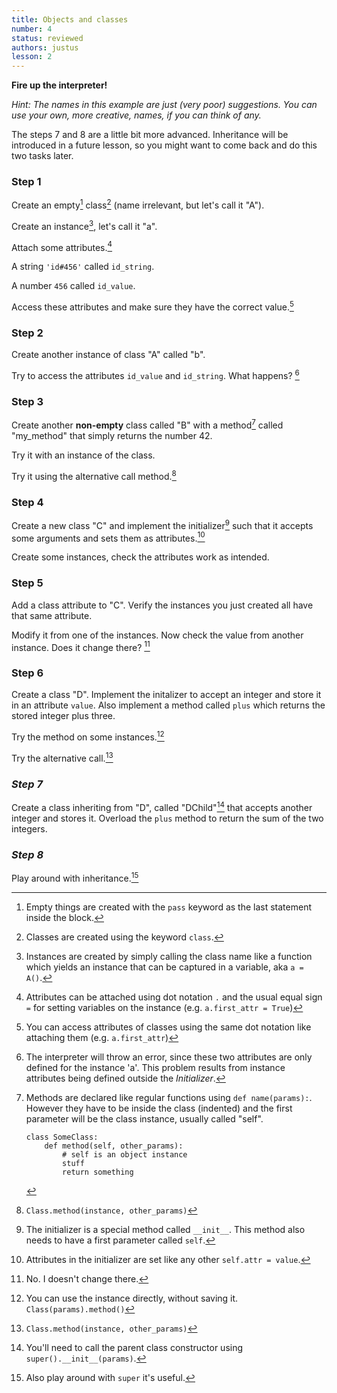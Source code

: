 ```yaml
---
title: Objects and classes
number: 4
status: reviewed
authors: justus
lesson: 2
---
```


__Fire up the interpreter!__

*Hint: The names in this example are just (very poor) suggestions. You can use your own, more creative, names, if you can think of any.*

The steps 7 and 8 are a little bit more advanced. Inheritance will be introduced in a future lesson, so you might want to come back and do this two tasks later.

### Step 1

Create an empty[^empty] class[^class] (name irrelevant, but let's call it "A").

[^class]:
    Classes are created using the keyword `class`.

[^empty]:
    Empty things are created with the `pass` keyword as the last statement inside the block.

Create an instance[^instance], let's call it "a".

[^instance]:
    Instances are created by simply calling the class name like a function which yields an instance that can be captured in a variable, aka `a = A()`.

Attach some attributes.[^attach_attr]

[^attach_attr]:
    Attributes can be attached using dot notation `.` and the usual equal sign `=` for setting variables on the instance (e.g. `a.first_attr = True`)

A string `'id#456'` called `id_string`.

A number `456` called `id_value`.

Access these attributes and make sure they have the correct value.[^access_attr]

[^access_attr]:
    You can access attributes of classes using the same dot notation like attaching them (e.g. `a.first_attr`)

### Step 2

Create another instance of class "A" called "b".

Try to access the attributes `id_value` and `id_string`. What happens? [^err]

[^err]:
    The interpreter will throw an error, since these two attributes are only defined for the instance 'a'. This problem results from instance attributes being defined outside the *Initializer*.

### Step 3

Create another **non-empty** class called "B" with a method[^methods] called "my_method" that simply returns the number 42.

[^methods]:
    Methods are declared like regular functions using `def name(params):`. However they have to be inside the class (indented) and the first parameter will be the class instance, usually called "self".

        class SomeClass:
            def method(self, other_params):
                # self is an object instance
                stuff
                return something

Try it with an instance of the class.

Try it using the alternative call method.[^alt_call]

[^alt_call]:
    `Class.method(instance, other_params)`

### Step 4

Create a new class "C" and implement the initializer[^initializer] such that it accepts some arguments and sets them as attributes.[^attr_init]

Create some instances, check the attributes work as intended.

[^attr_init]:
    Attributes in the initializer are set like any other `self.attr = value`.

[^initializer]:
    The initializer is a special method called `__init__`. This method also needs to have a first parameter called `self`.

### Step 5

Add a class attribute to "C". Verify the instances you just created all have that same attribute.

Modify it from one of the instances. Now check the value from another instance. Does it change there? [^no]

[^no]:
    No. I doesn't change there.

### Step 6

Create a class "D". Implement the initalizer to accept an integer and store it in an attribute `value`. Also implement a method called `plus` which returns the stored integer plus three.

Try the method on some instances.[^anon_class]

[^anon_class]:
    You can use the instance directly, without saving it. `Class(params).method()`

Try the alternative call.[^alt_call]

### *Step 7*

Create a class inheriting from "D", called "DChild"[^super] that accepts another integer and stores it. Overload the `plus` method to return the sum of the two integers.

[^super]:
    You'll need to call the parent class constructor using `super().__init__(params)`.


### *Step 8*

Play around with inheritance.[^super2]

[^super2]:
    Also play around with `super` it's useful.
